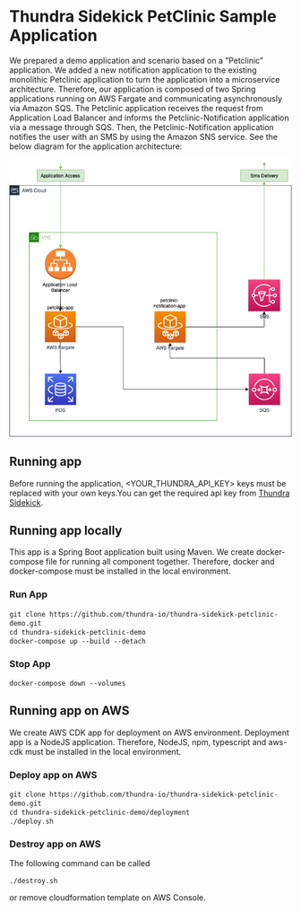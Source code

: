 # Thundra Sidekick PetClinic Sample Application

We prepared a demo application and scenario based on a “Petclinic” application. We added a new notification application
to the existing monolithic Petclinic application to turn the application into a microservice architecture. Therefore,
our application is composed of two Spring applications running on AWS Fargate and communicating asynchronously via
Amazon SQS. The Petclinic application receives the request from Application Load Balancer and informs the
Petclinic-Notification application via a message through SQS. Then, the Petclinic-Notification application notifies the
user with an SMS by using the Amazon SNS service. See the below diagram for the application architecture:

![alt text](images/AWS-Architecture-Diagram.png)

## Running app

Before running the application, <YOUR_THUNDRA_API_KEY> keys must be replaced with your own keys.You can get the required
api key from [Thundra Sidekick](https://sidekick.thundra.io/signup).

## Running app locally

This app is a Spring Boot application built using Maven. We create docker-compose file for running all component
together. Therefore, docker and docker-compose must be installed in the local environment.

### Run App

```
git clone https://github.com/thundra-io/thundra-sidekick-petclinic-demo.git
cd thundra-sidekick-petclinic-demo
docker-compose up --build --detach
```

### Stop App

```
docker-compose down --volumes
```

## Running app on AWS

We create AWS CDK app for deployment on AWS environment. Deployment app is a NodeJS application. Therefore, NodeJS, npm,
typescript and aws-cdk must be installed in the local environment.

### Deploy app on AWS

```
git clone https://github.com/thundra-io/thundra-sidekick-petclinic-demo.git
cd thundra-sidekick-petclinic-demo/deployment
./deploy.sh
```

### Destroy app on AWS

The following command can be called

```
./destroy.sh
```

or remove cloudformation template on AWS Console.
